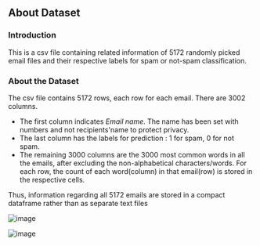 ## About Dataset

### Introduction

This is a csv file containing related information of 5172 randomly picked email files and their respective labels for spam or not-spam classification.

### About the Dataset

The csv file contains 5172 rows, each row for each email. There are 3002 columns. 
* The first column indicates *Email name*. The name has been set with numbers and not recipients'name to protect privacy. 
* The last column has the labels for prediction : 1 for spam, 0 for not spam. 
* The remaining 3000 columns are the 3000 most common words in all the emails, after excluding the non-alphabetical characters/words. For each row, the count of each word(column) in that email(row) is stored in the respective cells. 

Thus, information regarding all 5172 emails are stored in a compact dataframe rather than as separate text files

![image](https://user-images.githubusercontent.com/61298021/164608910-1b5a94fc-6f54-49b0-9f03-573b4ae65821.png)

![image](https://user-images.githubusercontent.com/61298021/164608851-fbc4564e-3779-4507-ae61-5dc8b54efa4b.png)
